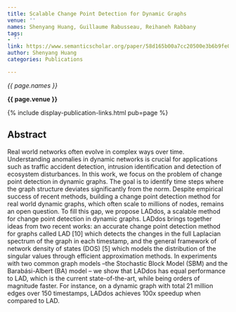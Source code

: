 ```yaml
---
title: Scalable Change Point Detection for Dynamic Graphs
venue: ''
names: Shenyang Huang, Guillaume Rabusseau, Reihaneh Rabbany
tags:
- ''
link: https://www.semanticscholar.org/paper/58d165b00a7cc20500e3b6b9fe02b603b9e97116
author: Shenyang Huang
categories: Publications

---
```


*{{ page.names }}*

**{{ page.venue }}**

{% include display-publication-links.html pub=page %}

## Abstract

Real world networks often evolve in complex ways over time. Understanding anomalies in dynamic networks is crucial for applications such as traffic accident detection, intrusion identification and detection of ecosystem disturbances. In this work, we focus on the problem of change point detection in dynamic graphs. The goal is to identify time steps where the graph structure deviates significantly from the norm. Despite empirical success of recent methods, building a change point detection method for real world dynamic graphs, which often scale to millions of nodes, remains an open question. To fill this gap, we propose LADdos, a scalable method for change point detection in dynamic graphs. LADdos brings together ideas from two recent works: an accurate change point detection method for graphs called LAD [10] which detects the changes in the full Laplacian spectrum of the graph in each timestamp, and the general framework of network density of states (DOS) [5] which models the distribution of the singular values through efficient approximation methods. In experiments with two common graph models –the Stochastic Block Model (SBM) and the Barabási-Albert (BA) model – we show that LADdos has equal performance to LAD, which is the current state-of-the-art, while being orders of magnitude faster. For instance, on a dynamic graph with total 21 million edges over 150 timestamps, LADdos achieves 100x speedup when compared to LAD.